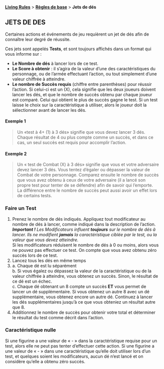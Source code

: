 **[Living Rules](../contents.md)** > **[Règles de base](contents.md)** > **Jets de dés**

## JETS DE DES

Certaines actions et événements de jeu requièrent un jet de dés afin de connaître leur degré de réussite.

Ces jets sont appelés **Tests**, et sont toujours affichés dans un format qui vous informe sur :
+ **Le Nombre de dés** à lancer lors de ce test.
+ **Le Score à obtenir** : il s’agira de la valeur d’une des caractéristiques du personnage, ou de l’armée effectuant l’action, ou tout simplement d’une valeur chiffrée à atteindre.
+ **Le nombre de Succès requis** (chiffre entre parenthèses) pour réussir l’action. Si celui-ci est un (X), cela signifie que les deux joueurs doivent lancer les dés, et que le nombre de succès obtenu par chaque joueur est comparé. Celui qui obtient le plus de succès gagne le test. Si un test laisse le choix sur la caractéristique à utiliser, alors le joueur doit la sélectionner avant de lancer les dés.

#### Exemple 1
> Un «test à 4+ (1) à 3 dés» signifie que vous devez lancer 3 dés. Chaque résultat de 4 ou plus compte comme un succès, et dans ce cas, un seul succès est requis pour accomplir l’action.

#### Exemple 2
> Un « test de Combat (X) à 3 dés» signifie que vous et votre adversaire devez lancer 3 dés. Vous tentez d’égaler ou dépasser la valeur de Combat de votre personnage. Comparez ensuite le nombre de succès que vous avez obtenu à ceux de votre adversaire (il a lancé son propre test pour tenter de se défendre) afin de savoir qui l’emporte. La différence entre le nombre de succès peut aussi avoir un effet lors de certains tests.

### Faire un Test

1) Prenez le nombre de dés indiqués. Appliquez tout modificateur au nombre de dés à lancer, comme indiqué dans la description de l’action.  
_**Important !** Les Modificateurs influent **toujours** sur le nombre de dés à lancer. Ils ne modifient **jamais** la caractéristique ciblée par le test, ou la valeur que vous devez atteindre._  
Si les modificateurs réduisent le nombre de dés à 0 ou moins, alors vous ne pouvez pas effectuer ce test. On compte que vous avez obtenu zéro succès lors de ce test.
2) Lancez tous les dés en même temps
3) a. Chaque dé est lu séparément  
b. Si vous égalez ou dépassez la valeur de la caractéristique ou de la valeur chiffrée à atteindre, vous obtenez un succès. Sinon, le résultat de ce dé est un échec.  
c. Chaque dé obtenant un 8 compte un succès **ET** vous permet de lancer un dé supplémentaire. Si vous obtenez un autre 8 avec un dé supplémentaire, vous obtenez encore un autre dé. Continuez à lancer les dés supplémentaires jusqu’à ce que vous obteniez un résultat autre que 8. 
4) Additionnez le nombre de succès pour obtenir votre total et déterminer le résultat du test comme décrit dans l’action.

### Caractéristique nulle

Si une figurine a une valeur de « - » dans la caractéristique requise pour un test, alors elle ne peut pas tenter d’effectuer cette action. Si une figurine a une valeur de « - » dans une caractéristique qu’elle doit utiliser lors d’un test, et quelques soient les modificateurs, aucun dé n’est lancé et on considère qu’elle a obtenu zéro succès.

